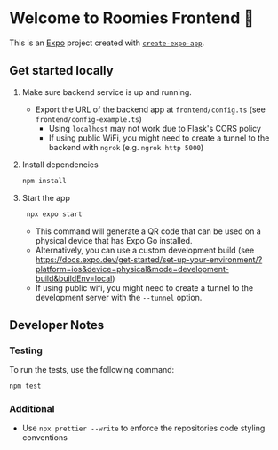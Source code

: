 # Welcome to Roomies Frontend 👋

This is an [Expo](https://expo.dev) project created with [`create-expo-app`](https://www.npmjs.com/package/create-expo-app).

## Get started locally

1. Make sure backend service is up and running. 
   - Export the URL of the backend app at `frontend/config.ts` (see `frontend/config-example.ts`)
      - Using `localhost` may not work due to Flask's CORS policy
      - If using public WiFi, you might need to create a tunnel to the backend with `ngrok` (e.g. `ngrok http 5000`)

1. Install dependencies

   ```bash
   npm install
   ```

2. Start the app

   ```bash
    npx expo start
   ```
   - This command will generate a QR code that can be used on a physical device that has Expo Go installed.
   - Alternatively, you can use a custom development build (see https://docs.expo.dev/get-started/set-up-your-environment/?platform=ios&device=physical&mode=development-build&buildEnv=local)
   - If using public wifi, you might need to create a tunnel to the development server with the `--tunnel` option.

## Developer Notes
### Testing

To run the tests, use the following command:

```bash
npm test
```

### Additional
- Use `npx prettier --write` to enforce the repositories code styling conventions
